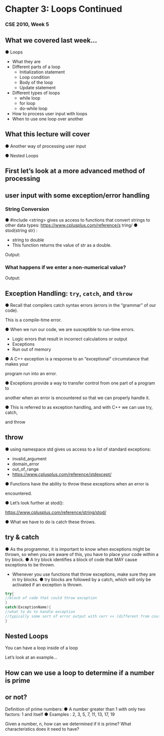 # Chapter 3: Loops Continued

### CSE 2010, Week 5


## What we covered last week...

 ● Loops
- What they are
- Different parts of a loop
	- Initialization statement
	- Loop condition
	- Body of the loop
	- Update statement
- Different types of loops
	- while loop
	- for loop
	- do-while loop
- How to process user input with loops
- When to use one loop over another

## What this lecture will cover

 ● Another way of processing user input

 ● Nested Loops


## First let’s look at a more advanced method of processing

## user input with some exception/error handling


### String Conversion


● \#include \<string> gives us access
to functions that convert strings to
other data types:
https://www.cplusplus.com/reference/s
tring/
● stod(string str) :
- string to double
- This function returns the value
of str as a double.


Output:


### What happens if we enter a non-numerical value?


Output:


## Exception Handling: `try`, `catch`, and `throw`

 ● Recall that compilers catch syntax errors (errors in the “grammar” of our code).

 This is a compile-time error.

 ● When we run our code, we are susceptible to run-time errors.


- Logic errors that result in incorrect calculations or output
- Exceptions
- Run out of memory

 ● A C++ exception is a response to an “exceptional” circumstance that makes your

 program run into an error.

 ● Exceptions provide a way to transfer control from one part of a program to

 another when an error is encountered so that we can properly handle it.

 ● This is referred to as exception handling, and with C++ we can use try, catch,

 and throw


## throw

 ● using namespace std gives us access to a list of standard exceptions:


- invalid_argument
- domain_error
- out_of_range
- https://www.cplusplus.com/reference/stdexcept/

 ● Functions have the ability to throw these exceptions when an error is

 encountered.

 ● Let’s look further at stod():

 https://www.cplusplus.com/reference/string/stod/

 ● What we have to do is catch these throws.


## try & catch


● As the programmer, it is important to know when exceptions might be thrown, so when you are aware of this, you
have to place your code within a try block.
● A try block identifies a block of code that MAY cause exceptions to be thrown.
- Whenever you use functions that throw exceptions, make sure they are in try blocks.
● try blocks are followed by a catch, which will only be activated if an exception is thrown.
```c++
try{
//block of code that could throw exception
}
catch(ExceptionName){
//what to do to handle exception
//typically some sort of error output with cerr << (different from cout)
}
```



## Nested Loops

You can have a loop inside of a loop

Let’s look at an example...


## How can we use a loop to determine if a number is prime

## or not?


Definition of prime numbers:
● A number greater than 1 with only two factors: 1 and itself
● Examples : 2, 3, 5, 7, 11, 13, 17, 19


Given a number, n, how can we determined if it is prime? What characteristics does it
need to have?


